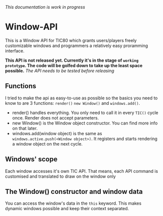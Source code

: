 *This documentation is work in progress*


# Window-API
This is a Window API for TIC80 which grants users/players freely customizable windows and programmers a relatively easy proramming interface.

**This API is not released yet. Currently it's in the stage of `working prototype`. The code will be golfed down to take up the least space possible.**
*The API needs to be tested before releasing*

## Functions
I tried to make the api as easy-to-use as possible so the basics you need to know to are 3 functions: `render()` `new Window()` and `windows.add()`.
- render() handles everything. You only need to call it in every `TIC()` cycle once. Render does not accept parameters.
- new Window() is the Window object constructor. You can find more info on that later.
- windows.add(window object) is the same as `windows.active.push(<Window object>)`. It registers and starts rendering a window object on the next cycle.

## Windows' scope
Each window accesses it's own TIC API. That means, each API command is customised and translated to draw on the window only

## The Window() constructor and window data
You can access the window's data in the `this` keyword. This makes dynamic windows possible and keep their context separated.

